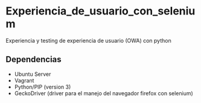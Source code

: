 # Experiencia_de_usuario_con_selenium
Experiencia y testing de experiencia de usuario (OWA) con python

## Dependencias 
* Ubuntu Server
* Vagrant
* Python/PIP (version 3)
* GeckoDriver (driver para el manejo del navegador firefox con selenium)

